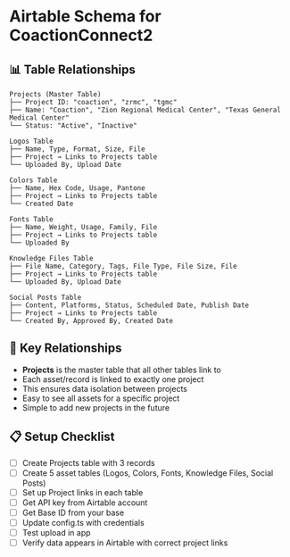 # Airtable Schema for CoactionConnect2

## 📊 Table Relationships

```
Projects (Master Table)
├── Project ID: "coaction", "zrmc", "tgmc"
├── Name: "Coaction", "Zion Regional Medical Center", "Texas General Medical Center"
└── Status: "Active", "Inactive"

Logos Table
├── Name, Type, Format, Size, File
├── Project → Links to Projects table
└── Uploaded By, Upload Date

Colors Table  
├── Name, Hex Code, Usage, Pantone
├── Project → Links to Projects table
└── Created Date

Fonts Table
├── Name, Weight, Usage, Family, File
├── Project → Links to Projects table
└── Uploaded By

Knowledge Files Table
├── File Name, Category, Tags, File Type, File Size, File
├── Project → Links to Projects table
└── Uploaded By, Upload Date

Social Posts Table
├── Content, Platforms, Status, Scheduled Date, Publish Date
├── Project → Links to Projects table
└── Created By, Approved By, Created Date
```

## 🔗 Key Relationships

- **Projects** is the master table that all other tables link to
- Each asset/record is linked to exactly one project
- This ensures data isolation between projects
- Easy to see all assets for a specific project
- Simple to add new projects in the future

## 📋 Setup Checklist

- [ ] Create Projects table with 3 records
- [ ] Create 5 asset tables (Logos, Colors, Fonts, Knowledge Files, Social Posts)
- [ ] Set up Project links in each table
- [ ] Get API key from Airtable account
- [ ] Get Base ID from your base
- [ ] Update config.ts with credentials
- [ ] Test upload in app
- [ ] Verify data appears in Airtable with correct project links
